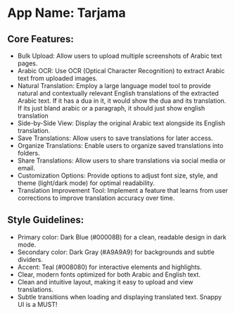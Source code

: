 # **App Name**: Tarjama

## Core Features:

- Bulk Upload: Allow users to upload multiple screenshots of Arabic text pages.
- Arabic OCR: Use OCR (Optical Character Recognition) to extract Arabic text from uploaded images.
- Natural Translation: Employ a large language model tool to provide natural and contextually relevant English translations of the extracted Arabic text. If it has a dua in it, it would show the dua and its translation. If its just bland arabic or a paragraph, it should just show english translation
- Side-by-Side View: Display the original Arabic text alongside its English translation.
- Save Translations: Allow users to save translations for later access.
- Organize Translations: Enable users to organize saved translations into folders.
- Share Translations: Allow users to share translations via social media or email.
- Customization Options: Provide options to adjust font size, style, and theme (light/dark mode) for optimal readability.
- Translation Improvement Tool: Implement a feature that learns from user corrections to improve translation accuracy over time.

## Style Guidelines:

- Primary color: Dark Blue (#00008B) for a clean, readable design in dark mode.
- Secondary color: Dark Gray (#A9A9A9) for backgrounds and subtle dividers.
- Accent: Teal (#008080) for interactive elements and highlights.
- Clear, modern fonts optimized for both Arabic and English text.
- Clean and intuitive layout, making it easy to upload and view translations.
- Subtle transitions when loading and displaying translated text. Snappy UI is a MUST!